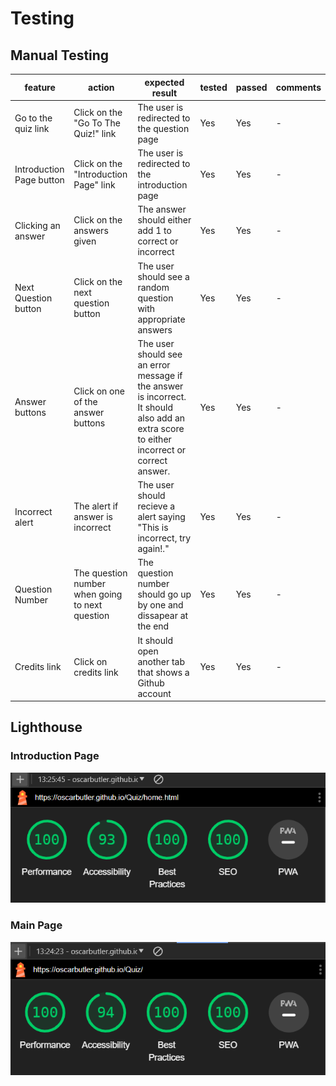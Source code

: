 # Testing

## Manual Testing

| feature | action | expected result | tested | passed | comments |
| --- | --- | --- | --- | --- | --- |
| Go to the quiz link| Click on the "Go To The Quiz!" link | The user is redirected to the question page | Yes | Yes | - |
| Introduction Page button | Click on the "Introduction Page" link | The user is redirected to the introduction page | Yes | Yes | - |
| Clicking an answer | Click on the answers given | The answer should either add 1 to correct or incorrect | Yes | Yes | - |
| Next Question button | Click on the next question button | The user should see a random question with appropriate answers | Yes | Yes | - |
| Answer buttons | Click on one of the answer buttons | The user should see an error message if the answer is incorrect. It should also add an extra score to either incorrect or correct answer. | Yes | Yes | - |
| Incorrect alert | The alert if answer is incorrect | The user should recieve a alert saying "This is incorrect, try again!." | Yes | Yes | - |
| Question Number | The question number when going to next question | The question number should go up by one and dissapear at the end | Yes | Yes | - |
| Credits link | Click on credits link | It should open another tab that shows a Github account | Yes | Yes | - |

## Lighthouse

### Introduction Page

![Introduction Page](documentation/lightshouse-intro.png)

### Main Page

![Main Page](documentation/lighthouse-main.png)